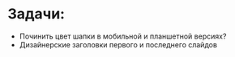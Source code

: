 Задачи:
=======
- Починить цвет шапки в мобильной и планшетной версиях?
- Дизайнерские заголовки первого и последнего слайдов
